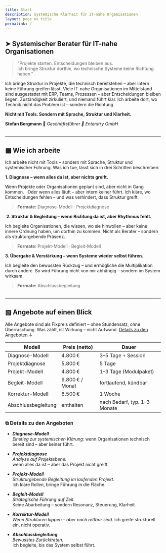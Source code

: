 ```yaml
---
title: Start
description: Systemische Klarheit für IT-nahe Organisationen
layout: page_no_title
permalink: /
---
```


## ➤ Systemischer Berater für IT-nahe Organisationen  

> "Projekte starten. Entscheidungen bleiben aus.  
> Ich bringe Struktur dorthin, wo technische Systeme keine Richtung haben."

​Ich bringe Struktur in Projekte, die technisch bereitstehen –
aber intern keine Führung greifen lässt. Viele IT-nahe Organisationen im Mittelstand sind ausgestattet mit ERP, Teams, Prozessen – aber Entscheidungen bleiben liegen, Zuständigkeit zirkuliert, und niemand führt klar. Ich arbeite dort, wo Technik nicht das Problem ist – sondern die Richtung. 

**Nicht mit Tools. Sondern mit Sprache, Struktur und Klarheit.​**

**Stefan Bergmann** 🔹 _Geschäftsführer 🔹 Enterstry GmbH_

<hr style="margin-top: 2rem; margin-bottom: 2rem;">

## ▦ Wie ich arbeite

Ich arbeite nicht mit Tools – sondern mit Sprache, Struktur und systemischer Führung. Was ich tue, lässt sich in drei Schritten beschreiben:

**1. Diagnose – wenn alles da ist, aber nichts greift.**

Wenn Projekte oder Organisationen geplant sind, aber nicht in Gang kommen.  
Oder wenn alles läuft – aber intern keiner führt.
Ich kläre, wo Entscheidungen fehlen – und was verhindert, dass Struktur greift. 
> **Formate:** Diagnose-Modell · Projektdiagnose

​
**2. Struktur & Begleitung – wenn Richtung da ist, aber Rhythmus fehlt.**

Ich begleite Organisationen, die wissen, wo sie hinwollen – aber keine innere Ordnung haben, um dorthin zu kommen. Nicht als Berater – sondern als strukturgebende Präsenz.  
> **Formate:** Projekt-Modell · Begleit-Modell


**3. Übergabe & Verstärkung – wenn Systeme wieder selbst führen.**

Ich begleite den bewussten Rückzug – und ermögliche die Multiplikation durch andere. So wird Führung nicht von mir abhängig – sondern im System wirksam.  
> **Formate:** Abschlussbegleitung

<hr style="margin-top: 2rem; margin-bottom: 2rem;">

## ▧ Angebote auf einen Blick

Alle Angebote sind als Fixpreis definiert – ohne Stundensatz, ohne Überraschung. Was zählt, ist Wirkung – nicht Aufwand. [Details zu den Angeboten ↓](#-details-zu-den-angeboten)

| Modell              | Preis (netto)       | Dauer                        |
|---------------------|---------------------|------------------------------|
| Diagnose-Modell     | 4.800 €             | 3–5 Tage + Session           |
| Projektdiagnose     | 5.800 €             | 5 Tage                       |
| Projekt-Modell      | 4.800 €             | 1–3 Tage (Modulpaket)        |
| Begleit-Modell      | 9.800 € / Monat     | fortlaufend, kündbar         |
| Korrektur-Modell    | 6.500 €             | 1 Woche                      |
| Abschlussbegleitung | enthalten           | nach Bedarf, typ. 1–3 Monate |

### ⧉ Details zu den Angeboten

- ***Diagnose-Modell***  
*Einstieg zur systemischen Klärung:*
wenn Organisationen technisch bereit sind – aber keiner führt.

- ***Projektdiagnose***  
*Analyse auf Projektebene:*  
wenn alles da ist – aber das Projekt nicht greift.

- ***Projekt-Modell***  
*Strukturgebende Begleitung im laufenden Projekt.*  
Ich kläre Rollen, bringe Führung in die Fläche.

- ***Begleit-Modell***  
*Strategische Führung auf Zeit.*  
Keine Abarbeitung – sondern Resonanz, Steuerung, Klarheit.

- ***Korrektur-Modell***  
*Wenn Strukturen kippen – aber noch rettbar sind.* 
Ich greife strukturell ein, nicht operativ.

- ***Abschlussbegleitung***  
*Bewusstes Zurücktreten.*  
Ich begleite, bis das System selbst führt.